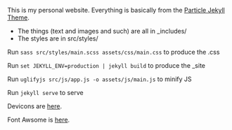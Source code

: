 This is my personal website. Everything is basically from the [Particle Jekyll Theme](https://github.com/nrandecker/particle).

- The things (text and images and such) are all in _includes/
- The styles are in src/styles/

Run `sass src/styles/main.scss assets/css/main.css` to produce the .css

Run `set JEKYLL_ENV=production | jekyll build` to produce the _site

Run `uglifyjs src/js/app.js -o assets/js/main.js` to minify JS

Run `jekyll serve` to serve

Devicons are [here](https://devicon.dev/).

Font Awsome is [here](https://fontawesome.com/v4/icons/).

